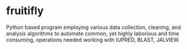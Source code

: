 # fruitifly
Python based program employing various data collection, cleaning, and analysis algorithms to automate common, yet highly laborious and time consuming, operations needed working with IUPRED, BLAST, JALVIEW.
